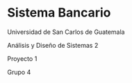 # Sistema Bancario
Universidad de San Carlos de Guatemala

Análisis y Diseño de Sistemas 2

Proyecto 1

Grupo 4
